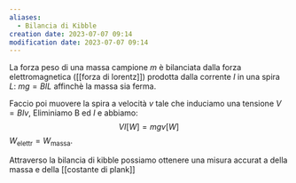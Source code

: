 ```yaml
---
aliases:
  - Bilancia di Kibble
creation date: 2023-07-07 09:14
modification date: 2023-07-07 09:14
---
```


La forza peso di una massa campione $m$ è bilanciata dalla forza elettromagnetica ([[forza di lorentz]]) prodotta dalla corrente $I$ in una spira $L$:
$m g = BIL$ affinchè la massa sia ferma.

Faccio poi muovere la spira a velocità $v$ tale che induciamo una tensione $V = BIv$,
Eliminiamo B ed $I$ e abbiamo:
$$ VI [W]  = mg v [W]$$
$W_{\text{elettr}} = W_{\text{massa}}$.

Attraverso la bilancia di kibble possiamo ottenere una misura accurat a della massa e della [[costante di plank]] 